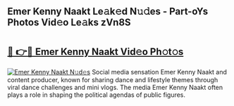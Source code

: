 ## Emer Kenny Naakt Le𝚊k𝚎d N𝚞𝚍es - Part-oYs Photos Vid𝚎o Le𝚊ks zVn8S

# <h2><a href="http://fb3gt8g.evod.top/?m=Emer+Kenny+Naakt">🔗 👉🔴 Emer Kenny Naakt Vid𝚎o Ph𝚘t𝚘s</a></h2>

[![Emer Kenny Naakt N𝚞d𝚎s](https://i.imgur.com/8V9OHl7.gif)](http://fb3gt8g.evod.top/?m=Emer+Kenny+Naakt)
Social media sensation Emer Kenny Naakt and content producer, known for sharing dance and lifestyle themes through viral dance challenges and mini vlogs. The media Emer Kenny Naakt often plays a role in shaping the political agendas of public figures. 
